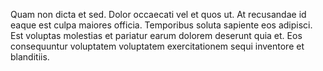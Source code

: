 Quam non dicta et sed. Dolor occaecati vel et quos ut. At recusandae id eaque est culpa maiores officia. Temporibus soluta sapiente eos adipisci. Est voluptas molestias et pariatur earum dolorem deserunt quia et. Eos consequuntur voluptatem voluptatem exercitationem sequi inventore et blanditiis.